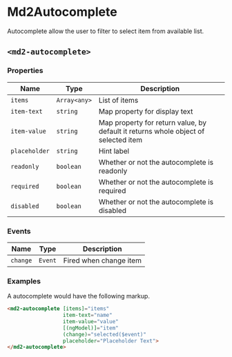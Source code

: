 # Md2Autocomplete
Autocomplete allow the user to filter to select item from available list.

## `<md2-autocomplete>`
### Properties

| Name | Type | Description |
| --- | --- | --- |
| `items` | `Array<any>` | List of items |
| `item-text` | `string` | Map property for display text |
| `item-value` | `string` | Map property for return value, by default it returns whole object of selected item |
| `placeholder` | `string` | Hint label |
| `readonly` | `boolean` | Whether or not the autocomplete is readonly |
| `required` | `boolean` | Whether or not the autocomplete is required |
| `disabled` | `boolean` | Whether or not the autocomplete is disabled |

### Events

| Name | Type | Description |
| --- | --- | --- |
| `change` | `Event` | Fired when change item |

### Examples
A autocomplete would have the following markup.
```html
<md2-autocomplete [items]="items"
                  item-text="name"
                  item-value="value"
                  [(ngModel)]="item"
                  (change)="selected($event)"
                  placeholder="Placeholder Text">
</md2-autocomplete>
```
